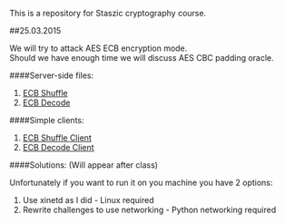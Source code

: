 This is a repository for Staszic cryptography course.

##25.03.2015

We will try to attack AES ECB encryption mode. <br>
Should we have enough time we will discuss AES CBC padding oracle.

####Server-side files:
   1. [ECB Shuffle](25.03.2015/ecb_shuffle.py)
   2. [ECB Decode](25.03.2015/ecb_decode.py)

####Simple clients:
   1. [ECB Shuffle Client](25.03.2015/ecb_shuffle_base.py)
   2. [ECB Decode Client](25.03.2015/ecb_decode_base.py)

####Solutions:
   (Will appear after class)

Unfortunately if you want to run it on you machine you have 2 options:
   1. Use xinetd as I did - Linux required
   2. Rewrite challenges to use networking - Python networking required
